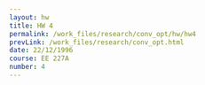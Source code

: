 ```yaml
---
layout: hw
title: HW 4
permalink: /work_files/research/conv_opt/hw/hw4
prevLink: /work_files/research/conv_opt.html
date: 22/12/1996
course: EE 227A
number: 4
---
```


